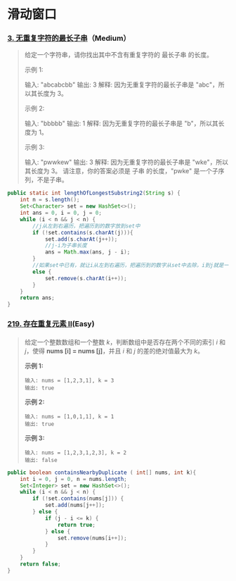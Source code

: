 # 滑动窗口

### [3. 无重复字符的最长子串](https://leetcode-cn.com/problems/longest-substring-without-repeating-characters/)（Medium）

> 给定一个字符串，请你找出其中不含有重复字符的 最长子串 的长度。
>
> 示例 1:
>
> 输入: "abcabcbb"
> 输出: 3 
> 解释: 因为无重复字符的最长子串是 "abc"，所以其长度为 3。
>
> 示例 2:
>
> 输入: "bbbbb"
> 输出: 1
> 解释: 因为无重复字符的最长子串是 "b"，所以其长度为 1。
>
> 示例 3:
>
> 输入: "pwwkew"
> 输出: 3
> 解释: 因为无重复字符的最长子串是 "wke"，所以其长度为 3。
>      请注意，你的答案必须是 子串 的长度，"pwke" 是一个子序列，不是子串。
>

```java
public static int lengthOfLongestSubstring2(String s) {
    int n = s.length();
    Set<Character> set = new HashSet<>();
    int ans = 0, i = 0, j = 0;
    while (i < n && j < n) {
        //j从左到右遍历，把遍历到的数字放到set中
        if (!set.contains(s.charAt(j))){
            set.add(s.charAt(j++));
            //j-i为子串长度
            ans = Math.max(ans, j - i);
        }
        //如果set中已有，就让i从左到右遍历，把遍历到的数字从set中去除，i到j就是一个滑动窗口
        else {
            set.remove(s.charAt(i++));
        }
    }
    return ans;
}
```

### [219. 存在重复元素 II](https://leetcode-cn.com/problems/contains-duplicate-ii/)(Easy)

> #### 
>
> 给定一个整数数组和一个整数 *k*，判断数组中是否存在两个不同的索引 *i* 和 *j*，使得 **nums [i] = nums [j]**，并且 *i* 和 *j* 的差的绝对值最大为 *k*。
>
> **示例 1:**
>
> ```
> 输入: nums = [1,2,3,1], k = 3
> 输出: true
> ```
>
> **示例 2:**
>
> ```
> 输入: nums = [1,0,1,1], k = 1
> 输出: true
> ```
>
> **示例 3:**
>
> ```
> 输入: nums = [1,2,3,1,2,3], k = 2
> 输出: false
> ```

```java
public boolean containsNearbyDuplicate ( int[] nums, int k){
    int i = 0, j = 0, n = nums.length;
    Set<Integer> set = new HashSet<>();
    while (i < n && j < n) {
        if (!set.contains(nums[j])) {
            set.add(nums[j++]);
        } else {
            if (j - i <= k) {
                return true;
            } else {
                set.remove(nums[i++]);
            }
        }
    }
    return false;
}
```